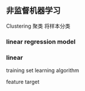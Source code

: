 
## 非监督机器学习

Clustering 聚类
将样本分类



### linear regression model


### linear 


training set
learning algorithm



feature
target


